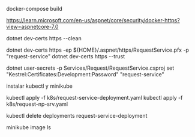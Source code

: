 ﻿docker-compose build

https://learn.microsoft.com/en-us/aspnet/core/security/docker-https?view=aspnetcore-7.0

dotnet dev-certs https --clean

dotnet dev-certs https -ep ${HOME}/.aspnet/https/RequestService.pfx -p "request-service"
dotnet dev-certs https --trust

dotnet user-secrets -p Services/Request/RequestService.csproj set "Kestrel:Certificates:Development:Password" "request-service"

instalar kubectl y minikube

kubectl apply -f k8s/request-service-deployment.yaml
kubectl apply -f k8s/request-np-srv.yaml

kubectl delete deployments request-service-deployment

minikube image ls
